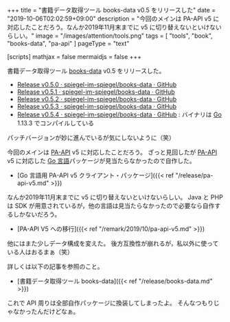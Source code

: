 +++
title = "書籍データ取得ツール books-data v0.5 をリリースした"
date =  "2019-10-06T02:02:59+09:00"
description = "今回のメインは PA-API v5 に対応したことだろう。なんか2019年11月末までに v5 に切り替えないといけないらしい。"
image = "/images/attention/tools.png"
tags = [ "tools", "book", "books-data", "pa-api" ]
pageType = "text"

[scripts]
  mathjax = false
  mermaidjs = false
+++

書籍データ取得ツール [books-data] v0.5 をリリースした。

- [Release v0.5.0 · spiegel-im-spiegel/books-data · GitHub](https://github.com/spiegel-im-spiegel/books-data/releases/tag/v0.5.0)
- [Release v0.5.1 · spiegel-im-spiegel/books-data · GitHub](https://github.com/spiegel-im-spiegel/books-data/releases/tag/v0.5.1)
- [Release v0.5.2 · spiegel-im-spiegel/books-data · GitHub](https://github.com/spiegel-im-spiegel/books-data/releases/tag/v0.5.2)
- [Release v0.5.3 · spiegel-im-spiegel/books-data · GitHub](https://github.com/spiegel-im-spiegel/books-data/releases/tag/v0.5.3)
- [Release v0.5.4 · spiegel-im-spiegel/books-data · GitHub](https://github.com/spiegel-im-spiegel/books-data/releases/tag/v0.5.4) : バイナリは [Go] 1.13.3 でコンパイルしている

パッチバージョンが妙に進んでいるが気にしないように（笑）

今回のメインは [PA-API] v5 に対応したことだろう。
ざっと見回したが  [PA-API] v5 に対応した [Go 言語]パッケージが見当たらなかったので自作した。

- [Go 言語用 PA-API v5 クライアント・パッケージ]({{< ref "/release/pa-api-v5.md" >}})

なんか2019年11月末までに v5 に切り替えないといけないらしい。
Java と PHP は SDK が用意されているが，他の言語は見当たらなかったので必要なら自作するしかないだろう。

- [PA-API V5 への移行]({{< ref "/remark/2019/10/pa-api-v5.md" >}})

他にはまた少しデータ構成を変えた。
後方互換性が崩れるが，私以外に使っている人はおるまぁ（笑）

詳しくは以下の記事を参照のこと。

- [書籍データ取得ツール books-data]({{< ref "/release/books-data.md" >}})

これで API 周りは全部自作パッケージに換装してしまったよ。
そんなつもりじゃなかったんだけどなぁ。

[books-data]: https://github.com/spiegel-im-spiegel/books-data "spiegel-im-spiegel/books-data: Search for Books Data"
[PA-API]: https://affiliate.amazon.co.jp/assoc_credentials/home "Product Advertising API"
[Go 言語]: https://golang.org/ "The Go Programming Language"
[Go]: https://go.dev/
[spiegel-im-spiegel/pa-api]: https://github.com/spiegel-im-spiegel/pa-api "spiegel-im-spiegel/pa-api: APIs for Amazon Product Advertising API v5 by Golang"
